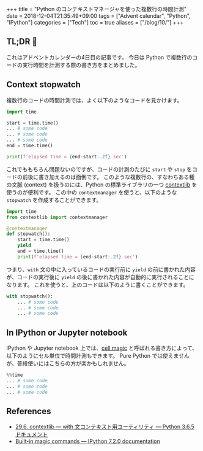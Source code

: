 +++
title = "Python のコンテキストマネージャを使った複数行の時間計測"
date  = 2018-12-04T21:35:49+09:00
tags  = ["Advent calendar", "Python", "IPython"]
categories = ["Tech"]
toc = true
aliases = ["/blog/10/"]
+++

## TL;DR :christmas_tree:

これはアドベントカレンダーの4日目の記事です。
今日は Python で複数行のコードの実行時間を計測する際の書き方をまとめました。

## Context stopwatch

複数行のコードの時間計測では、よく以下のようなコードを見かけます。

```python
import time

start = time.time()
... # some code
... # some code
... # some code
end = time.time()

print(f'elapsed time = {end-start:.2f} sec')
```

これでももちろん問題ないのですが、コードの計測のたびに `start` や `stop` をコードの前後に書き加えるのは面倒です。
このような複数行の、すなわちある種の文脈 (context) を扱うのには、Python の標準ライブラリの一つ [contextlib](https://docs.python.jp/3/library/contextlib.html?highlight=contextlib#contextlib.contextmanager) を使うのが便利です。
この中の `contextmanager` を使うと、以下のような `stopwatch` を作成することができます。

```python
import time
from contextlib import contextmanager

@contextmanager
def stopwatch():
    start = time.time()
    yield
    end = time.time()
    print(f'elapsed time = {end-start:.2f} sec')
```

つまり、`with` 文の中に入っているコードの実行前に `yield` の前に書かれた内容が、コードの実行後に `yield` の後に書かれた内容が自動的に実行されることになります。
これを使うと、上のコードは以下のように書くことができます。

```python
with stopwatch():
    ... # some code
    ... # some code
    ... # some code
```

## In IPython or Jupyter notebook

IPython や Jupyter notebook 上では、[cell magic](https://ipython.readthedocs.io/en/stable/interactive/magics.html) と呼ばれる書き方によって、以下のようにセル単位で時間計測もできます。
Pure Python では使えませんが、普段使いにはこちらの方が楽かもしれません。

```python
%%time
... # some code
... # some code
... # some code
```

## References

+ [29\.6\. contextlib — with 文コンテキスト用ユーティリティ — Python 3\.6\.5 ドキュメント](https://docs.python.jp/3/library/contextlib.html?highlight=contextlib)
+ [Built-in magic commands &mdash; IPython 7.2.0 documentation](https://ipython.readthedocs.io/en/stable/interactive/magics.html)
